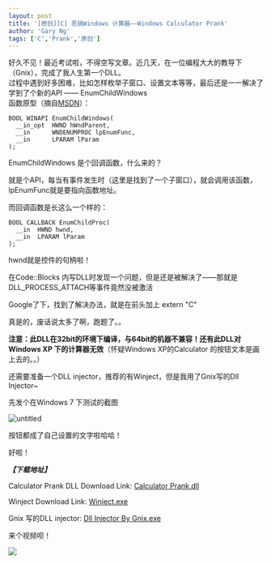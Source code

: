 ```yaml
---
layout: post
title: '[原创][C] 恶搞Windows 计算器——Windows Calculator Prank'
author: 'Gary Ng'
tags: ['C','Prank','原创']
---
```


好久不见！最近考试啦，不得空写文章。近几天，在一位编程大大的教导下（Gnix），完成了我人生第一个DLL。  
过程中遇到好多困难，比如怎样枚举子窗口、设置文本等等，最后还是一一解决了  
学到了个新的API —— EnumChildWindows  
函数原型（摘自[MSDN](http://msdn.microsoft.com/en-us/library/windows/desktop/ms633494\(v=vs.85\).aspx)）：  

    
    
    BOOL WINAPI EnumChildWindows(
      __in_opt  HWND hWndParent,
      __in      WNDENUMPROC lpEnumFunc,
      __in      LPARAM lParam
    );

  
EnumChildWindows 是个回调函数，什么来的？  
  
就是个API，每当有事件发生时（这里是找到了一个子窗口），就会调用该函数，lpEnumFunc就是要指向函数地址。  
  
而回调函数是长这么一个样的：  

    
    
    BOOL CALLBACK EnumChildProc(
      __in  HWND hwnd,
      __in  LPARAM lParam
    );

  
hwnd就是控件的句柄啦！  
  
在Code::Blocks 内写DLL时发现一个问题，但是还是被解决了——那就是DLL_PROCESS_ATTACH等事件竟然没被激活  
  
Google了下，找到了解决办法，就是在前头加上 extern "C"  
  
真是的，废话说太多了啊，跑题了。。  
  
**注意：此DLL在32bit的环境下编译，与64bit的机器不兼容！还有此DLL对Windows XP 下的计算器无效**（怀疑Windows XP的Calculator 的按钮文本是画上去的。。）  
  
还需要准备一个DLL injector，推荐的有Winject，但是我用了Gnix写的Dll Injector~  
  
先发个在Windows 7 下测试的截图  
  
![untitled](http://lh4.ggpht.com/-acnkkKruaDw/UA1g5GfO1ZI/AAAAAAAAB04/JpMvEZfT6ys/untitled_thumb%25255B1%25255D.png?imgmax=800)   
  
按钮都成了自己设置的文字啦哈哈！  
  
好啦！  
  
**_【下载地址】_**  
  
Calculator Prank DLL Download Link: [Calculator Prank.dll](http://dl.dropbox.com/u/43619472/%E6%89%B9%E5%A4%84%E7%90%86/C%20and%20C%2B%2B/CalcPrank/Calculator%20Prank.dll)  
  
Winject Download Link: [Winject.exe](http://dl.dropbox.com/u/43619472/OtherSoft/Winject.exe)  
  
Gnix 写的DLL injector: [Dll Injector By Gnix.exe](http://dl.dropbox.com/u/43619472/OtherSoft/Dll%20Injector%20By%20Gnix.exe)  
  
  
  
来个视频呗！  
  


![](http://lh6.ggpht.com/-G3uZxNX5dYo/UA1g5mFCzwI/AAAAAAAAB08/E9CegM6qyuE/video7d0cd2b3182f%25255B2%25255D.jpg?imgmax=800)
